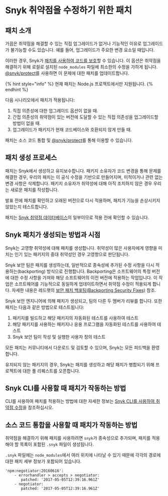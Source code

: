 # Snyk 취약점을 수정하기 위한 패치

## 패치 소개

가끔은 취약점을 해결할 수 있는 직접 업그레이드가 없거나 기능적인 이유로 업그레이드가 불가능할 수도 있습니다. 예를 들어, 업그레이드가 주요한 변경 요소일 때입니다.

이러한 경우, Snyk가 [패치를 사용하여 코드를 보호](../../../snyk-cli/scan-and-maintain-projects-using-the-cli/snyk-protect-package.md)할 수 있습니다. 이 옵션은 취약점을 해결하기 위해 로컬로 설치된 `node_modules` 파일에 최소한의 수정을 가하게 됩니다. [@snyk/protect](https://github.com/snyk/cli/tree/master/packages/snyk-protect)를 사용하면 이 문제에 대한 패치를 업데이트합니다.

{% hint style="info" %}
현재 패치는 Node.js 프로젝트에서만 지원됩니다.
{% endhint %}

다음 시나리오에서 패치가 적용됩니다:

1. 직접 의존성에 대한 업그레이드 옵션이 없을 때.
2. 간접 의존성의 취약점이 있는 버전에 도달할 수 있는 직접 의존성을 업그레이드할 방법이 없을 때.
3. 업그레이드가 패키지가 현재 코드베이스와 호환되지 않게 만들 때.

패치는 소스 코드 통합 및 [@snyk/protect](https://github.com/snyk/cli/tree/master/packages/snyk-protect)를 통해 이용할 수 있습니다.

## 패치 생성 프로세스

패치는 Snyk에서 생성하고 유지보수합니다. 패키지 소유자가 코드 변경을 통해 문제를 해결한 경우, 우리의 패치는 이 공식 수정을 기반으로 만들어지며, 미적이거나 관련 없는 변경 사항은 삭제합니다. 패키지 소유자가 취약성에 대해 아직 조치하지 않은 경우 우리는 새로운 패치를 작성합니다.

발표 전에 패치를 확인하고 오래된 버전으로 다시 적용하며, 패치가 기능을 손상시키지 않았는지 테스트합니다.

패치는 [Snyk 취약점 데이터베이스](snyk-vulnerability-database.md)의 일부이므로 적용 전에 확인할 수 있습니다.

## Snyk 패치가 생성되는 방법과 시점

Snyk는 고영향 취약성에 대해 패치를 생성합니다. 취약성이 많은 사용자에게 영향을 미치는 인기 있는 패키지의 중대 취약성인 경우 고영향으로 판단됩니다.

Snyk 보안 팀은 패치를 생성하는데, 일반적으로 종속성에 추가된 수정 사항을 다시 적용하는(backporting) 방식으로 진행합니다. Backporting은 소프트웨어의 특정 버전에 대한 수정 사항을 가져와 해당 소프트웨어의 이전 버전에 적용하는 작업입니다. 이 작업은 소프트웨어를 기능적으로 동일하게 업데이트하면서 취약점 수정이 적용되게 합니다. 자세한 내용은 레드햇의 [보안 패치 백포팅(Backporting Security Fixes)](https://access.redhat.com/security/updates/backporting) 참조.

Snyk 보안 엔지니어에 의해 패치가 생성되고, 팀의 다른 두 멤버가 리뷰를 합니다. 또한 패치는 다음과 같은 방법으로 테스트됩니다:

1. 패키지를 빌드하고 해당 패키지의 자동화된 테스트를 사용하여 테스트
2. 해당 패키지를 사용하는 패키지나 응용 프로그램을 자동화된 테스트를 사용하여 테스트
3. Snyk 보안 팀이 작성 및 실행한 사용자 정의 테스트

모든 패치는 커뮤니티에서 다운로드 및 검토할 수 있으며, Snyk는 모든 피드백을 환영합니다.

유지되지 않는 패키지의 경우, Snyk는 패치를 생성하고 해당 패치가 병합되기 위해 프로젝트에 대한 풀 리퀘스트를 오픈합니다.

## Snyk CLI를 사용할 때 패치가 작동하는 방법

CLI를 사용하여 패치를 적용하는 방법에 대한 자세한 정보는 [Snyk CLI를 사용하여 취약점 수정](../../../snyk-cli/scan-and-maintain-projects-using-the-cli/fix-vulnerabilities-using-the-snyk-cli.md)을 참조하십시오.

## 소스 코드 통합을 사용할 때 패치가 작동하는 방법

취약점을 해결하기 위해 패치를 사용하려면 `snyk`가 종속성으로 추가되며, 패치를 적용해야 할 목록이 포함된 `.snyk` 파일이 생성됩니다.

`.snyk` 파일에는 `node_modules`에서 여러 위치에 나타날 수 있기 때문에 각각의 경로에 대한 패치 세부 정보가 포함되어 있습니다.

```plaintext
'npm:negotiator:20160616':
    - errorhandler > accepts > negotiator:
       patched: '2017-05-05T12:39:16.961Z'
    - negotiator: 
       patched: '2017-05-05T12:39:16.961Z'
```